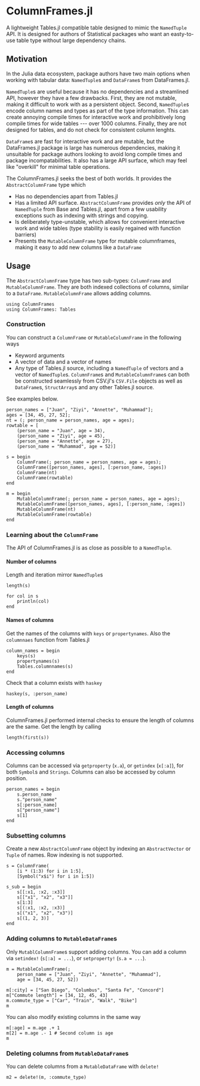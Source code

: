 # ColumnFrames.jl

A lightweight Tables.jl compatible table designed to mimic the `NamedTuple` API. It is designed for authors of Statistical packages who want an easty-to-use table type without large dependency chains.

## Motivation

In the Julia data ecosystem, package authors have two main options when working with tabular data: `NamedTuple`s and `DataFrame`s from DataFrames.jl. 

`NamedTuple`s are useful because it has no dependencies and a streamlined API, however they have a few drawbacks. First, they are not mutable, making it difficult to work with as a persistent object. Second, `NamedTuple`s encode column names and types as part of the type information. This can create annoying compile times for interactive work and prohibitively long compile times for wide tables --- over 1000 columns. Finally, they are not designed for tables, and do not check for consistent column lenghts.

`DataFrame`s are fast for interactive work and are mutable, but the DataFrames.jl package is large has numerous dependencies, making it unsuitable for package authors looking to avoid long compile times and package incompatabilities. It also has a large API surface, which may feel like "overkill" for minimal table operations.

The ColumnFrames.jl seeks the best of both worlds. It provides the `AbstractColumnFrame` type which 

* Has no dependencies apart from Tables.jl
* Has a limited API surface. `AbstractColumnFrame` provides *only* the API of  `NamedTuple` from Base and Tables.jl, apart from a few usability exceptions such as indexing with strings and copying. 
* Is deliberately type-unstable, which allows for convenient interactive work and wide tables (type stability is easily regained with function barriers)
* Presents the `MutableColumnFrame` type for mutable columnframes, making it easy to add new columns like a `DataFrame`

## Usage

The `AbstractColumnFrame` type has two sub-types: `ColumnFrame` and `MutableColumnFrame`. They are both indexed collections of columns, similar to a `DataFrame`. `MutableColumnFrame` allows adding columns. 

```@setup all
using ColumnFrames
using ColumnFrames: Tables
```

### Construction

You can construct a `ColumnFrame` or `MutableColumnFrame` in the following ways

* Keyword arguments
* A vector of data and a vector of names
* Any type of Tables.jl source, including a `NamedTuple` of vectors and a vector of `NamedTuple`s. `ColumnFrame`s and `MutableColumnFrame`s can both be constructed seamlessly from CSV.jl's `CSV.File` objects as well as `DataFrame`s, `StructArray`s and any other Tables.jl source. 

See examples below. 

```@example all
person_names = ["Juan", "Ziyi", "Annette", "Muhammad"];
ages = [34, 45, 27, 52];
nt = (; person_name = person_names, age = ages);
rowtable = [
	(person_name = "Juan", age = 34),
	(person_name = "Ziyi", age = 45),
	(person_name = "Annette", age = 27),
	(person_name = "Muhammad", age = 52)]

s = begin 
	ColumnFrame(; person_name = person_names, age = ages);
	ColumnFrame([person_names, ages], [:person_name, :ages])
	ColumnFrame(nt)
	ColumnFrame(rowtable)
end
```

```@example all
m = begin 
	MutableColumnFrame(; person_name = person_names, age = ages);
	MutableColumnFrame([person_names, ages], [:person_name, :ages])
	MutableColumnFrame(nt)
	MutableColumnFrame(rowtable)
end
```

### Learning about the `ColumnFrame`

The API of ColumnFrames.jl is as close as possible to a `NamedTuple`. 

#### Number of columns

Length and iteration mirror `NamedTuple`s

```@example all
length(s)
```

```@example all
for col in s
	println(col)
end
```

#### Names of columns

Get the names of the columns with `keys` or `propertynames`. Also the `columnnaes` function from Tables.jl

```@example all
column_names = begin
	keys(s)
	propertynames(s)
	Tables.columnnames(s)
end
```

Check that a column exists with `haskey`

```@example all
haskey(s, :person_name)
```

#### Length of columns

ColumnFrames.jl performed internal checks to ensure the length of columns are the same. Get the length by calling

```@example all
length(first(s))
```

### Accessing columns

Columns can be accessed via `getproperty` (`x.a`), or `getindex` (`x[:a]`), for both `Symbol`s and `Strings`. Columns can also be accessed by column position. 

```@example all
person_names = begin
	s.person_name
	s."person_name"
	s[:person_name]
	s["person_name"]
	s[1]
end
```

### Subsetting columns

Create a new `AbstractColumnFrame` object by indexing an `AbstractVector` or `Tuple` of names. Row indexing is not supported. 

```@example all
s = ColumnFrame(
	[i * (1:3) for i in 1:5], 
	[Symbol("x$i") for i in 1:5])

s_sub = begin
	s[[:x1, :x2, :x3]]
	s[["x1", "x2", "x3"]]
	s[1:3]
	s[(:x1, :x2, :x3)]
	s[("x1", "x2", "x3")]
	s[(1, 2, 3)]
end
```

### Adding columns to `MutableDataFrame`s

Only `MutablColumnFrame`s support adding columns. You can add a column via `setindex!` (`s[:a] = ...`), or `setproperty!` (`s.a = ...`). 

```@example all
m = MutableColumnFrame(;
	person_name = ["Juan", "Ziyi", "Annette", "Muhammad"],
	age = [34, 45, 27, 52])

m[:city] = ["San Diego", "Columbus", "Santa Fe", "Concord"]
m["Commute length"] = [34, 12, 45, 43]
m.commute_type = ["Car", "Train", "Walk", "Bike"]
m
```

You can also modify existing columns in the same way

```@example all
m[:age] = m.age .+ 1
m[2] = m.age .- 1 # Second column is age
m
```

### Deleting columns from `MutableDataFrame`s

You can delete columns from a `MutableDataFrame` with `delete!`

```@example all
m2 = delete!(m, :commute_type)
```



